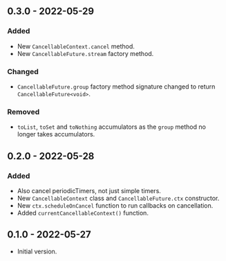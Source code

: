 ## 0.3.0 - 2022-05-29

### Added
- New `CancellableContext.cancel` method.
- New `CancellableFuture.stream` factory method.

### Changed
- `CancellableFuture.group` factory method signature changed to return `CancellableFuture<void>`.

### Removed
- `toList`, `toSet` and `toNothing` accumulators as the `group` method no longer takes accumulators.

## 0.2.0 - 2022-05-28

### Added
- Also cancel periodicTimers, not just simple timers.
- New `CancellableContext` class and `CancellableFuture.ctx` constructor.
- New `ctx.scheduleOnCancel` function to run callbacks on cancellation.
- Added `currentCancellableContext()` function.

## 0.1.0 - 2022-05-27

- Initial version.
